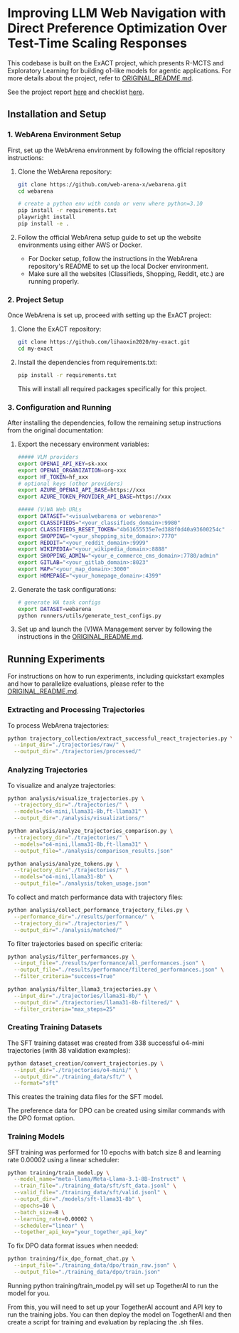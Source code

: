 # Improving LLM Web Navigation with Direct Preference Optimization Over Test-Time Scaling Responses

This codebase is built on the ExACT project, which presents R-MCTS and Exploratory Learning for building o1-like models for agentic applications. For more details about the project, refer to [ORIGINAL_README.md](ORIGINAL_README.md).

See the project report [here](<CPSC 577 Report.pdf>) and checklist [here](<Reproducibility checklis - Google Docs.pdf>). 

## Installation and Setup

### 1. WebArena Environment Setup

First, set up the WebArena environment by following the official repository instructions:

1. Clone the WebArena repository:
   ```bash
   git clone https://github.com/web-arena-x/webarena.git
   cd webarena
   
   # create a python env with conda or venv where python=3.10
   pip install -r requirements.txt
   playwright install
   pip install -e .
   ```

2. Follow the official WebArena setup guide to set up the website environments using either AWS or Docker.
   - For Docker setup, follow the instructions in the WebArena repository's README to set up the local Docker environment.
   - Make sure all the websites (Classifieds, Shopping, Reddit, etc.) are running properly.

### 2. Project Setup

Once WebArena is set up, proceed with setting up the ExACT project:

1. Clone the ExACT repository:
   ```bash
   git clone https://github.com/lihaoxin2020/my-exact.git
   cd my-exact
   ```

2. Install the dependencies from requirements.txt:
   ```bash
   pip install -r requirements.txt
   ```

   This will install all required packages specifically for this project. 

### 3. Configuration and Running

After installing the dependencies, follow the remaining setup instructions from the original documentation:

1. Export the necessary environment variables:
   ```bash
   ##### VLM providers
   export OPENAI_API_KEY=sk-xxx
   export OPENAI_ORGANIZATION=org-xxx
   export HF_TOKEN=hf_xxx
   # optional keys (other providers)
   export AZURE_OPENAI_API_BASE=https://xxx
   export AZURE_TOKEN_PROVIDER_API_BASE=https://xxx

   ##### (V)WA Web URLs
   export DATASET="<visualwebarena or webarena>"
   export CLASSIFIEDS="<your_classifieds_domain>:9980"
   export CLASSIFIEDS_RESET_TOKEN="4b61655535e7ed388f0d40a93600254c"  # Default reset token for classifieds site, change if you edited its docker-compose.yml
   export SHOPPING="<your_shopping_site_domain>:7770"
   export REDDIT="<your_reddit_domain>:9999"
   export WIKIPEDIA="<your_wikipedia_domain>:8888"
   export SHOPPING_ADMIN="<your_e_commerce_cms_domain>:7780/admin"
   export GITLAB="<your_gitlab_domain>:8023"
   export MAP="<your_map_domain>:3000"
   export HOMEPAGE="<your_homepage_domain>:4399"
   ```

2. Generate the task configurations:
   ```bash
   # generate WA task configs
   export DATASET=webarena
   python runners/utils/generate_test_configs.py
   ```

3. Set up and launch the (V)WA Management server by following the instructions in the [ORIGINAL_README.md](ORIGINAL_README.md).

## Running Experiments

For instructions on how to run experiments, including quickstart examples and how to parallelize evaluations, please refer to the [ORIGINAL_README.md](ORIGINAL_README.md). 


### Extracting and Processing Trajectories
To process WebArena trajectories:
```bash
python trajectory_collection/extract_successful_react_trajectories.py \
  --input_dir="./trajectories/raw/" \
  --output_dir="./trajectories/processed/"
```

### Analyzing Trajectories
To visualize and analyze trajectories:
```bash
python analysis/visualize_trajectories.py \
  --trajectory_dir="./trajectories/" \
  --models="o4-mini,llama31-8b,ft-llama31" \
  --output_dir="./analysis/visualizations/"

python analysis/analyze_trajectories_comparison.py \
  --trajectory_dir="./trajectories/" \
  --models="o4-mini,llama31-8b,ft-llama31" \
  --output_file="./analysis/comparison_results.json"

python analysis/analyze_tokens.py \
  --trajectory_dir="./trajectories/" \
  --models="o4-mini,llama31-8b" \
  --output_file="./analysis/token_usage.json"
```

To collect and match performance data with trajectory files:
```bash
python analysis/collect_performance_trajectory_files.py \
  --performance_dir="./results/performance/" \
  --trajectory_dir="./trajectories/" \
  --output_dir="./analysis/matched/"
```

To filter trajectories based on specific criteria:
```bash
python analysis/filter_performances.py \
  --input_file="./results/performance/all_performances.json" \
  --output_file="./results/performance/filtered_performances.json" \
  --filter_criteria="success=True"

python analysis/filter_llama3_trajectories.py \
  --input_dir="./trajectories/llama31-8b/" \
  --output_dir="./trajectories/llama31-8b-filtered/" \
  --filter_criteria="max_steps=25"
```

### Creating Training Datasets
The SFT training dataset was created from 338 successful o4-mini trajectories (with 38 validation examples):

```bash
python dataset_creation/convert_trajectories.py \
  --input_dir="./trajectories/o4-mini/" \
  --output_dir="./training_data/sft/" \
  --format="sft"
```

This creates the training data files for the SFT model.

The preference data for DPO can be created using similar commands with the DPO format option.

### Training Models
SFT training was performed for 10 epochs with batch size 8 and learning rate 0.00002 using a linear scheduler:

```bash
python training/train_model.py \
  --model_name="meta-llama/Meta-Llama-3.1-8B-Instruct" \
  --train_file="./training_data/sft/sft_data.jsonl" \
  --valid_file="./training_data/sft/valid.jsonl" \
  --output_dir="./models/sft-llama31-8b" \
  --epochs=10 \
  --batch_size=8 \
  --learning_rate=0.00002 \
  --scheduler="linear" \
  --together_api_key="your_together_api_key"
```

To fix DPO data format issues when needed:
```bash
python training/fix_dpo_format_chat.py \
  --input_file="./training_data/dpo/train_raw.json" \
  --output_file="./training_data/dpo/train.json"
```

Running python training/train_model.py will set up TogetherAI to run the model for you. 

From this, you will need to set up your TogetherAI account and API key to run the training jobs. You can then deploy the model on TogetherAI and then create a script for training and evaluation by replacing the .sh files. 

